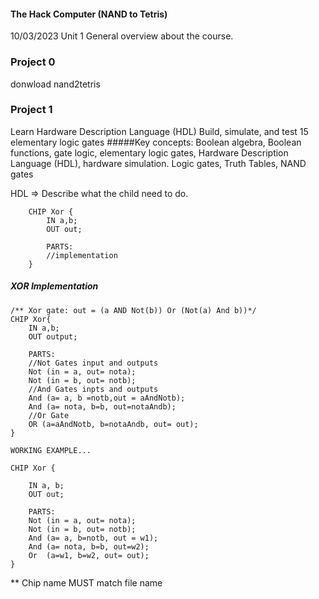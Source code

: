 #### The Hack Computer (NAND to Tetris)
10/03/2023  Unit 1
General overview about the course.

### Project 0
donwload nand2tetris

### Project 1
Learn Hardware Description Language (HDL)
Build, simulate, and test 15 elementary logic gates
#####Key concepts:
Boolean algebra, Boolean functions, gate logic, elementary logic gates, Hardware Description Language (HDL), hardware simulation.
Logic gates, Truth Tables, NAND gates

HDL => Describe what the child need to do.
```
    CHIP Xor {
        IN a,b;
        OUT out;

        PARTS:
        //implementation
    }

```

##### XOR Implementation
```
/** Xor gate: out = (a AND Not(b)) Or (Not(a) And b))*/
CHIP Xor{
    IN a,b;
    OUT output;

    PARTS:
    //Not Gates input and outputs
    Not (in = a, out= nota);
    Not (in = b, out= notb);
    //And Gates inpts and outputs
    And (a= a, b =notb,out = aAndNotb);
    And (a= nota, b=b, out=notaAndb);
    //Or Gate
    OR (a=aAndNotb, b=notaAndb, out= out);
}
```

```
WORKING EXAMPLE...

CHIP Xor {

    IN a, b;
    OUT out;

    PARTS:
    Not (in = a, out= nota);
    Not (in = b, out= notb);
    And (a= a, b=notb, out = w1);
    And (a= nota, b=b, out=w2);
    Or  (a=w1, b=w2, out= out);
}
```

** Chip name MUST match file name

